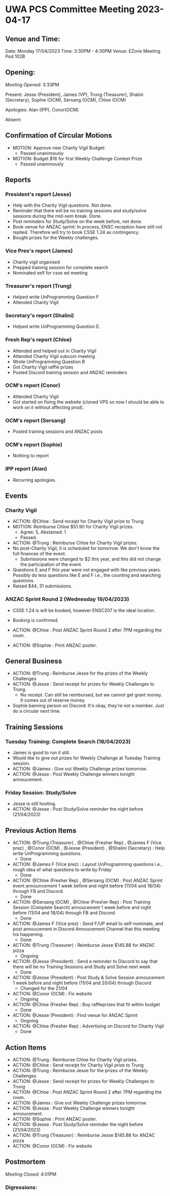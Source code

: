 # UWA PCS Committee Meeting 2023-04-17

## Venue and Time:
Date: Monday 17/04/2023
Time: 3:30PM - 4:30PM
Venue: EZone Meeting Pod 102B


## Opening:

_Meeting Opened_: 3:33PM

Present: Jesse (President), James (VP), Trung (Treasurer), Shalini (Secretary), Sophie (OCM), Sersang (OCM), Chloe (OCM)

Apologies: Alan (IPP), Conor(OCM)

Absent: 

## Confirmation of Circular Motions
- MOTION: Approve new Charity Vigil Budget:
    - Passed unanimously
- MOTION: Budget $16 for first Weekly Challenge Contest Prize
	- Passed unanimously
## Reports

### President's report (Jesse)
- Help with the Charity Vigil questions. Not done. 
- Reminder that there will be no training sessions and study/solve sessions during the mid-sem break. Done. 
- Post reminders for Study/Solve on the week before, not done. 
- Book venue for ANZAC sprint: In process, ENSC reception have still not replied. Therefore will try to book CSSE 1.24 as contingency. 
- Bought prizes for the Weekly challenges. 

### Vice Pres's report (James)
- Charity vigil organised
- Prepped training session for complete search
- Nominated self for csse ed meeting

### Treasurer's report (Trung)
- Helped write UnProgramming Question F
- Attended Charity Vigil

### Secretary's report (Shalini)
- Helped write UnProgramming Question E.

### Fresh Rep's report (Chloe)
- Attended and helped out in Charity Vigil
- Attended Charity Vigil subcom meeting
- Wrote UnProgramming Question B
- Got Charity Vigil raffle prizes
- Posted Discord training session and ANZAC reminders 

### OCM's report (Conor)
- Attended Charity Vigil
- Got started on fixing the website (cloned VPS so now I should be able to work on it without affecting prod).

### OCM's report (Sersang)
- Posted training sessions and ANZAC posts

### OCM's report (Sophie)
- Nothing to report


### IPP report (Alan)
- Recurring apologies.


## Events
### Charity Vigil
- ACTION: @Chloe : Send receipt for Charity Vigil prize to Trung
- MOTION: Reimburse Chloe $51.90 for Charity Vigil prizes.
    - Agree: 5, Abstained: 1
    - Passed.
- ACTION: @Trung : Reimburse Chloe for Charity Vigil prizes.
- No post-Charity Vigil, it is scheduled for tomorrow. We don't know the full finances of the event.
    - Submissions were changed to $2 this year, and this did not change the participation of the event.
- Questions E and F this year were not engaged with like previous years. Possibly do less questions like E and F i.e., the counting and searching questions.
- Raised $44, 31 submissions.

### ANZAC Sprint Round 2 (Wednesday 19/04/2023)
- CSSE 1.24 is will be booked, however ENSC207 is the ideal location. 
- Booking is confirmed. 

- ACTION: @Chloe : Post ANZAC Sprint Round 2 after 7PM regarding the room.
- ACTION: @Sophie : Print ANZAC poster.

## General Business
- ACTION: @Trung : Reimburse Jesse for the prizes of the Weekly Challenges
- ACTION: @Jesse : Send receipt for prizes for Weekly Challenges to Trung. 
    - No receipt. Can still be reimbursed, but we cannot get grant money. It comes out of reserve money.
- Sophie banning person on Discord: It's okay, they're not a member. Just do a circular next time. 
    
## Training Sessions
### Tuesday Training: Complete Search (18/04/2023)
- James is good to run it still.
- Would like to give out prizes for Weekly Challenge at Tuesday Training session.
- ACTION: @James : Give out Weekly Challenge prizes tomorrow.
- ACTION: @Jesse : Post Weekly Challenge winners tonight annoucement.

### Friday Session: Study/Solve
- Jesse is still hosting.
- ACTION: @Jesse : Post Study/Solve reminder the night before (21/04/2023)


## Previous Action Items
- ACTION: @Trung (Treasurer) , @Chloe (Fresher Rep) , @James F (Vice prez) , @Conor (OCM) , @Jesse (President) , @Shalini (Secretary) : Help write UnProgramming questions.
    - Done
- ACTION: @James F (Vice prez) : Layout UnProgramming questions i.e., rough idea of what questions to write by Friday
    - Done
- ACTION: @Chloe (Fresher Rep) , @Sersang (OCM) : Post ANZAC Sprint event announcement 1 week before and night before (11/04 and 18/04) through FB and Discord.
    - Done
- ACTION: @Sersang (OCM) , @Chloe (Fresher Rep) : Post Training Session (Complete Search) annoucement 1 week before and night before (11/04 and 18/04) through FB and Discord
    - Done
- ACTION: @James F (Vice prez) : Send F/UP email to self-nominate, and post annoucement in Discord Annoucement Channel that this meeting his happening.
    - Done
- ACTION: @Trung (Treasurer) : Reimburse Jesse $145.88 for ANZAC pizza
    - Ongoing
- ACTION: @Jesse (President) : Send a reminder to Discord to say that there will be no Training Sessions and Study and Solve next week
    - Done
- ACTION: @Jesse (President)  : Post Study & Solve Session annoucement 1 week before and night before (11/04 and 20/04) through Discord
    - Changed for the 21/04
- ACTION: @Conor (OCM)  : Fix website
    - Ongoing
- ACTION: @Chloe (Fresher Rep)  : Buy raffleprizes that fit within budget
    - Done
- ACTION: @Jesse (President) : Find venue for ANZAC Sprint
    - Ongoing
- ACTION: @Chloe (Fresher Rep) : Advertising on Discord for Charity Vigil
    - Done


## Action Items
- ACTION: @Trung : Reimburse Chloe for Charity Vigil prizes.
- ACTION: @Chloe : Send receipt for Charity Vigil prize to Trung
- ACTION: @Trung : Reimburse Jesse for the prizes of the Weekly Challenges
- ACTION: @Jesse : Send receipt for prizes for Weekly Challenges to Trung
- ACTION: @Chloe : Post ANZAC Sprint Round 2 after 7PM regarding the room.
- ACTION: @James : Give out Weekly Challenge prizes tomorrow.
- ACTION: @Jesse : Post Weekly Challenge winners tonight annoucement.
- ACTION: @Sophie : Print ANZAC poster.
- ACTION: @Jesse : Post Study/Solve reminder the night before (21/04/2023)
- ACTION: @Trung (Treasurer) : Reimburse Jesse $145.88 for ANZAC pizza
- ACTION: @Conor (OCM)  : Fix website


## Postmortem

_Meeting Closed_: 4:01PM

### Digressions: 
